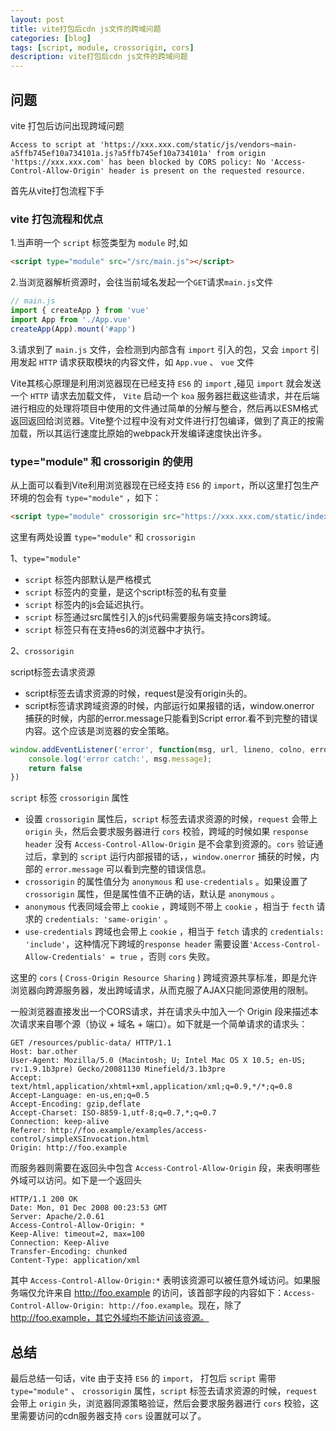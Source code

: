 ```yaml
---
layout: post
title: vite打包后cdn js文件的跨域问题
categories: [blog]
tags: [script, module, crossorigin, cors]
description: vite打包后cdn js文件的跨域问题
---
```


## 问题

vite 打包后访问出现跨域问题

```
Access to script at 'https://xxx.xxx.com/static/js/vendors~main-a5ffb745ef10a734101a.js?a5ffb745ef10a734101a' from origin 'https://xxx.xxx.com' has been blocked by CORS policy: No 'Access-Control-Allow-Origin' header is present on the requested resource.
```

首先从vite打包流程下手

### vite 打包流程和优点

1.当声明一个 `script` 标签类型为 `module` 时,如

```html
<script type="module" src="/src/main.js"></script>
```

2.当浏览器解析资源时，会往当前域名发起一个`GET`请求`main.js`文件

```js
// main.js
import { createApp } from 'vue'
import App from './App.vue'
createApp(App).mount('#app')
```

3.请求到了 `main.js` 文件，会检测到内部含有 `import` 引入的包，又会 `import` 引用发起 `HTTP` 请求获取模块的内容文件，如 `App.vue` 、 `vue` 文件

Vite其核心原理是利用浏览器现在已经支持 `ES6` 的 `import` ,碰见 `import` 就会发送一个 `HTTP` 请求去加载文件， `Vite` 启动一个 `koa`  服务器拦截这些请求，并在后端进行相应的处理将项目中使用的文件通过简单的分解与整合，然后再以ESM格式返回返回给浏览器。Vite整个过程中没有对文件进行打包编译，做到了真正的按需加载，所以其运行速度比原始的webpack开发编译速度快出许多。

### type="module" 和 crossorigin 的使用

从上面可以看到Vite利用浏览器现在已经支持 `ES6` 的 `import`，所以这里打包生产环境的包会有 `type="module"` ，如下：

```html
<script type="module" crossorigin src="https://xxx.xxx.com/static/index.0fd2785d.js"></script>
```

这里有两处设置 `type="module"` 和 `crossorigin`

1、`type="module"`

+ `script` 标签内部默认是严格模式
+ `script` 标签内的变量，是这个script标签的私有变量
+ `script` 标签内的js会延迟执行。
+ `script` 标签通过src属性引入的js代码需要服务端支持cors跨域。
+ `script` 标签只有在支持es6的浏览器中才执行。

2、`crossorigin`

script标签去请求资源   

+ script标签去请求资源的时候，request是没有origin头的。
+ script标签请求跨域资源的时候，内部运行如果报错的话，window.onerror 捕获的时候，内部的error.message只能看到Script error.看不到完整的错误内容。这个应该是浏览器的安全策略。

```js
window.addEventListener('error', function(msg, url, lineno, colno, error) {
    console.log('error catch:', msg.message);
    return false
})
```

`script` 标签 `crossorigin` 属性

+ 设置 `crossorigin` 属性后，`script` 标签去请求资源的时候，`request` 会带上 `origin` 头，然后会要求服务器进行 `cors` 校验，跨域的时候如果 `response header` 没有 `Access-Control-Allow-Origin` 是不会拿到资源的。`cors` 验证通过后，拿到的 `script` 运行内部报错的话，，`window.onerror` 捕获的时候，内部的 `error.message` 可以看到完整的错误信息。
+ `crossorigin` 的属性值分为 `anonymous` 和 `use-credentials` 。如果设置了 `crossorigin` 属性，但是属性值不正确的话，默认是 `anonymous` 。
+ `anonymous` 代表同域会带上 `cookie` ，跨域则不带上 `cookie` ，相当于  `fecth` 请求的 `credentials: 'same-origin'` 。
+ `use-credentials` 跨域也会带上 `cookie` ，相当于 `fetch` 请求的 `credentials: 'include'`，这种情况下跨域的`response header` 需要设置`'Access-Control-Allow-Credentials' = true` ，否则 `cors` 失败。

这里的 `cors` ( `Cross-Origin Resource Sharing` ) 跨域资源共享标准，即是允许浏览器向跨源服务器，发出跨域请求，从而克服了AJAX只能同源使用的限制。

一般浏览器直接发出一个CORS请求，并在请求头中加入一个 Origin 段来描述本次请求来自哪个源（协议 + 域名 + 端口）。如下就是一个简单请求的请求头：

```
GET /resources/public-data/ HTTP/1.1
Host: bar.other
User-Agent: Mozilla/5.0 (Macintosh; U; Intel Mac OS X 10.5; en-US; rv:1.9.1b3pre) Gecko/20081130 Minefield/3.1b3pre
Accept: text/html,application/xhtml+xml,application/xml;q=0.9,*/*;q=0.8
Accept-Language: en-us,en;q=0.5
Accept-Encoding: gzip,deflate
Accept-Charset: ISO-8859-1,utf-8;q=0.7,*;q=0.7
Connection: keep-alive
Referer: http://foo.example/examples/access-control/simpleXSInvocation.html
Origin: http://foo.example
```

而服务器则需要在返回头中包含 `Access-Control-Allow-Origin` 段，来表明哪些外域可以访问。如下是一个返回头

```
HTTP/1.1 200 OK
Date: Mon, 01 Dec 2008 00:23:53 GMT
Server: Apache/2.0.61
Access-Control-Allow-Origin: *
Keep-Alive: timeout=2, max=100
Connection: Keep-Alive
Transfer-Encoding: chunked
Content-Type: application/xml
```

其中 `Access-Control-Allow-Origin:*` 表明该资源可以被任意外域访问。如果服务端仅允许来自 http://foo.example 的访问，该首部字段的内容如下：`Access-Control-Allow-Origin: http://foo.example`。现在，除了 http://foo.example，其它外域均不能访问该资源。

## 总结

最后总结一句话，vite 由于支持 `ES6` 的 `import`， 打包后 `script` 需带 `type="module"` 、 `crossorigin` 属性，`script` 标签去请求资源的时候，`request` 会带上 `origin` 头，浏览器同源策略验证，然后会要求服务器进行 `cors` 校验，这里需要访问的cdn服务器支持 `cors` 设置就可以了。


